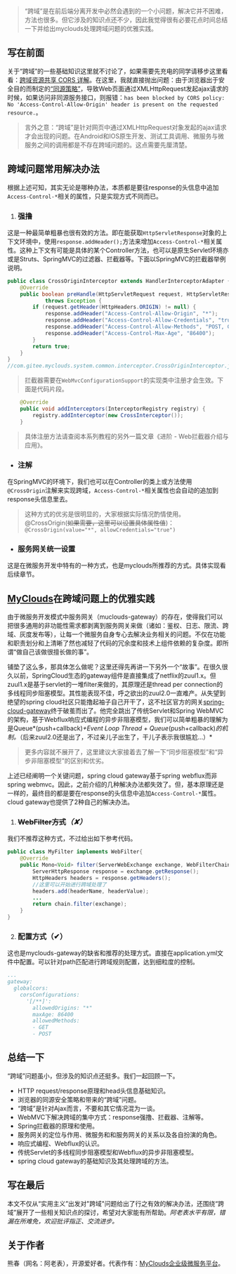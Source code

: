  > “跨域”是在前后端分离开发中必然会遇到的一个小问题，解决它并不困难，方法也很多。但它涉及的知识点还不少，因此我觉得很有必要花点时间总结一下并给出myclouds处理跨域问题的优雅实践。

## 写在前面
关于“跨域”的一些基础知识这里就不讨论了，如果需要先充电的同学请移步这里看看：[跨域资源共享 CORS 详解](http://www.ruanyifeng.com/blog/2016/04/cors.html)。在这里，我就直接抛出问题：由于浏览器出于安全目的而制定的[“同源策略”](http://www.ruanyifeng.com/blog/2016/04/same-origin-policy.html)，导致Web页面通过XMLHttpRequest发起ajax请求的时候，如果访问非同源服务接口，则报错：`has been blocked by CORS policy: No 'Access-Control-Allow-Origin' header is present on the requested resource.`。
> 言外之意：“跨域”是针对网页中通过XMLHttpRequest对象发起的ajax请求才会出现的问题。在Android和IOS原生开发、测试工具调用、微服务与微服务之间的调用都是不存在跨域问题的。这点需要先厘清楚。

## 跨域问题常用解决办法
根据上述可知，其实无论是哪种办法，本质都是要往response的头信息中追加`Access-Control-*`相关的属性，只是实现方式不同而已。

1. ### 强撸
这是一种最简单粗暴也很有效的方法。即在能获取`HttpServletResponse`对象的上下文环境中，使用`response.addHeader();`方法来增加`Access-Control-*`相关属性。这种上下文有可能是具体的某个Controller方法，也可以是原生Servlet环境亦或是Struts、SpringMVC的过滤器、拦截器等。下面以SpringMVC的拦截器举例说明。
``` java
public class CrossOriginInterceptor extends HandlerInterceptorAdapter {
	@Override
	public boolean preHandle(HttpServletRequest request, HttpServletResponse response, Object handler)
			throws Exception {
        if (request.getHeader(HttpHeaders.ORIGIN) != null) {
            response.addHeader("Access-Control-Allow-Origin", "*");
            response.addHeader("Access-Control-Allow-Credentials", "true");
            response.addHeader("Access-Control-Allow-Methods", "POST, GET, OPTIONS");
            response.addHeader("Access-Control-Max-Age", "86400");
        }
        return true;
    }
}
//com.gitee.myclouds.system.common.interceptor.CrossOriginInterceptor.java
```
> 拦截器需要在`WebMvcConfigurationSupport`的实现类中注册才会生效。下面是代码片段。   
> 
``` java
	@Override
	public void addInterceptors(InterceptorRegistry registry) {
		registry.addInterceptor(new CrossInterceptor());
	}
```
> 具体注册方法请查阅本系列教程的另外一篇文章《进阶 - Web拦截器介绍与应用》。

- ### 注解
在SpringMVC的环境下，我们也可以在Controller的类上或方法使用`@CrossOrigin`注解来实现跨域，`Access-Control-*`相关属性也会自动的追加到response头信息里去。  
>这种方式的优劣是很明显的，大家根据实际情况酌情使用。@CrossOrigin(~~如果需要，这里可以设置具体属性值~~)：`@CrossOrigin(value="*", allowCredentials="true")`

- ### 服务网关统一设置
这是在微服务开发中特有的一种方式，也是myclouds所推荐的方式。具体实现看后续章节。

## [MyClouds](https://gitee.com/osworks/MyClouds)在跨域问题上的优雅实践
由于微服务开发模式中服务网关（muclouds-gateway）的存在，使得我们可以把很多通用的非功能性需求都剥离到服务网关来做（诸如：鉴权、日志、限流、跨域、灰度发布等），让每一个微服务自身专心去解决业务相关的问题。不仅在功能和职责划分和上清晰了然也减轻了代码的冗余度和技术上组件依赖的复杂度。即所谓“做自己该做很擅长做的事”。 
 
铺垫了这么多，那具体怎么做呢？这里还得先再讲一下另外一个“故事”。在很久很久以前，SpringCloud生态的gateway组件是直接集成了netflix的zuul1.x。但zuul1.x是基于servlet的一堆filter来做的，其原理还是thread per connection的多线程同步阻塞模型。其性能表现不佳，呼之欲出的zuul2.0一直难产。从失望到绝望的spring cloud社区只能撸起袖子自己开干了，这不社区官方的网关[spring-cloud-gateway](https://github.com/spring-cloud/spring-cloud-gateway)终于破茧而出了。他完全跳出了传统Servlet和Spring WebMVC的架构，基于Webflux响应式编程的异步非阻塞模型，我们可以简单粗暴的理解为是Queue*(push+callback)*+Event Loop Thread + Queue*(push+callback)*的机制。*（后来zuul2.0还是出了，不过亲儿子出生了，干儿子表示我很尴尬...）*
> 更多内容就不展开了，这里建议大家接着去了解一下“同步阻塞模型”和“异步非阻塞模型”的区别和优劣。

上述已经阐明一个关键问题，spring cloud gateway基于spring webflux而非spring webmvc。因此，之前介绍的几种解决办法都失效了。但，基本原理还是一样的，最终目的都是要在response的头信息中追加`Access-Control-*`属性。 cloud gateway也提供了2种自己的解决办法。

1. ### ~~WebFilter方式~~*（✘）*
我们不推荐这种方式，不过给出如下参考代码。
``` java
public class MyFilter implements WebFilter{
	@Override
	public Mono<Void> filter(ServerWebExchange exchange, WebFilterChain chain) {
		ServerHttpResponse response = exchange.getResponse();
		HttpHeaders headers = response.getHeaders();
		//这里可以开始进行跨域处理了
		headers.add(headerName, headerValue);
		...
		return chain.filter(exchange);
	}
}
```

2. ### 配置方式（✔）
这也是myclouds-gateway的缺省和推荐的处理方式。直接在application.yml文件中配置。可以针对path匹配进行跨域规则配置，达到细粒度的控制。  
``` yml
...
gateway:      
  globalcors:        
    corsConfigurations:
      '[/**]': 
        allowedOrigins: "*" 
		maxAge: 86400
        allowedMethods:
        - GET
		- POST
```

## 总结一下
“跨域”问题虽小，但涉及的知识点还挺多。我们一起回顾一下。
- HTTP request/response原理和head头信息基础知识。
- 浏览器的同源安全策略和带来的“跨域”问题。
- “跨域”是针对Ajax而言，不要和其它情况混为一谈。
- WebMVC下解决跨域的集中方式：response强撸、拦截器、注解等。
- Spring拦截器的原理和使用。
- 服务网关的定位与作用、微服务和和服务网关的关系以及各自扮演的角色。
- 响应式编程、Webflux的认识。
- 传统Servlet的多线程同步阻塞模型和Webflux的异步非阻塞模型。
- spring cloud gateway的基础知识及其处理跨域的方法。

## 写在最后
本文不仅从“实用主义”出发对"跨域"问题给出了行之有效的解决办法，还围绕“跨域”展开了一些相关知识点的探讨，希望对大家能有所帮助。*阿老表水平有限，错漏在所难免，欢迎批评指正、交流进步。*

## 关于作者
熊春（网名：阿老表），开源爱好者。代表作有：[MyClouds企业级微服务平台](https://gitee.com/osworks/MyClouds)。
